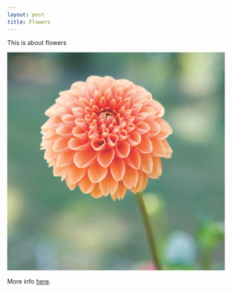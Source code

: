 ```yaml
---
layout: post
title: Flowers
---
```


This is about flowers 

![flower picture](/images/flower.jpg)

More info [here](http://grownative.org/native-plant-info/plant-picker/).
